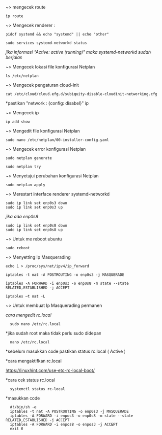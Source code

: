 ~> mengecek route

    ip route

~> Mengecek renderer :

    pidof systemd && echo "systemd" || echo "other"
 
    sudo services systemd-networkd status

*jika informasi "Active: active (running)" maka systemd-networkd sudah berjalan*

~> Mengecek lokasi file konfigurasi Netplan

    ls /etc/netplan

~> Mengecek pengaturan cloud-init

    cat /etc/cloud/cloud.efg.d/subiquity-disable-cloudinit-networking.cfg

*pastikan "network : {config: disabel}" ip

~> Mengecek ip

    ip add show

~> Mengedit file konfigurasi Netplan

    sudo nano /etc/netplan/00-installer-config.yaml

~> Mengecek error konfigurasi Netplan

    sudo netplan generate

    sudo netplan try

~> Menyetujui perubahan konfigurasi Netplan

    sudo netplan apply

~> Merestart interface renderer systemd-networkd

    sudo ip link set enp0s3 down
    sudo ip link set enp0s3 up

*jika ada enp0s8*

    sudo ip link set enp0s8 down
    sudo ip link set enp0s8 up

~> Untuk me reboot ubuntu

    sudo reboot

~> Menyetting Ip Masquerading

    echo 1 > /proc/sys/net/ipv4/ip_forward

    iptables -t nat -A POSTROUTING -o enp0s3 -j MASQUERADE

    iptables -A FORWARD -i enp0s3 -o enp0s8 -m state --state RELATED,ESTABLISHED -j ACCEPT

    iptables –t nat -L 

~> Untuk membuat Ip Masquerading permanen

*cara mengedit rc.local*

      sudo nano /etc/rc.local
      
*jika sudah root maka tidak perlu sudo didepan

      nano /etc/rc.local
  
*sebelum masukkan code pastikan status rc.local ( Active )

*cara mengaktifkan rc.local

https://linuxhint.com/use-etc-rc-local-boot/
  
*cara cek status rc.local
  
      systemctl status rc-local

*masukkan code

      #!/bin/sh -e
      iptables -t nat -A POSTROUTING -o enp0s3 -j MASQUERADE
      iptables -A FORWARD -i enpos3 -o enp0s8 -m state --state RELATED,ESTABLISHED -j ACCEPT
      iptables -A FORWARD -i enpos8 -o enpos3 -j ACCEPT
      exit 0

